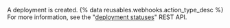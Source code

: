 A deployment is created. {% data reusables.webhooks.action_type_desc %} For more information, see the "[deployment statuses](/v3/repos/deployments/#list-deployment-statuses)" REST API.
